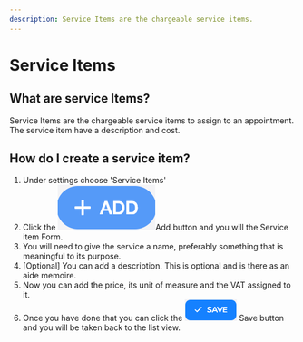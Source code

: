 ```yaml
---
description: Service Items are the chargeable service items.
---
```


# Service Items

## What are service Items?

Service Items are the chargeable service items to assign to an appointment. The service item have a description and cost.

## How do I create a service item?

1. Under settings choose 'Service Items'
2. Click the ![](../../.gitbook/assets/screenshot-2019-01-23-at-13.22.51.png)Add button and you will the Service item Form.
3. You will need to give the service a name, preferably something that is meaningful to its purpose.
4. \[Optional\] You can add a description. This is optional and is there as an aide memoire.
5. Now you can add the price, its unit of measure and the VAT assigned to it.
6. Once you have done that you can click the ![](../../.gitbook/assets/screenshot-2019-03-21-at-12.58.35.png) Save button and you will be taken back to the list view.



